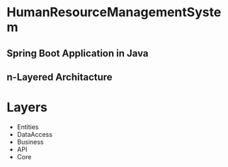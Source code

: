 # HumanResourceManagementSystem

## Spring Boot Application in Java

## n-Layered Architacture

# Layers

- Entities
- DataAccess
- Business
- API
- Core
